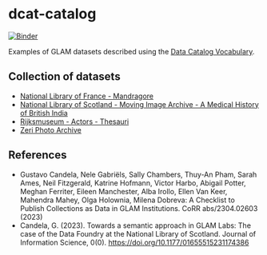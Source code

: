 # dcat-catalog

[![Binder](https://mybinder.org/badge_logo.svg)](https://mybinder.org/v2/gh/hibernator11/dcat-catalog/HEAD)

Examples of GLAM datasets described using the [Data Catalog Vocabulary](https://www.w3.org/TR/vocab-dcat-3/).


## Collection of datasets

- [National Library of France - Mandragore](bnf.ttl)
- [National Library of Scotland - Moving Image Archive - A Medical History of British India](data-foundry-nls.ttl)
- [Rijksmuseum - Actors - Thesauri](rijksmuseum.ttl)
- [Zeri Photo Archive](zeri.ttl)

## References

- Gustavo Candela, Nele Gabriëls, Sally Chambers, Thuy-An Pham, Sarah Ames, Neil Fitzgerald, Katrine Hofmann, Victor Harbo, Abigail Potter, Meghan Ferriter, Eileen Manchester, Alba Irollo, Ellen Van Keer, Mahendra Mahey, Olga Holownia, Milena Dobreva: A Checklist to Publish Collections as Data in GLAM Institutions. CoRR abs/2304.02603 (2023)
- Candela, G. (2023). Towards a semantic approach in GLAM Labs: The case of the Data Foundry at the National Library of Scotland. Journal of Information Science, 0(0). https://doi.org/10.1177/01655515231174386

